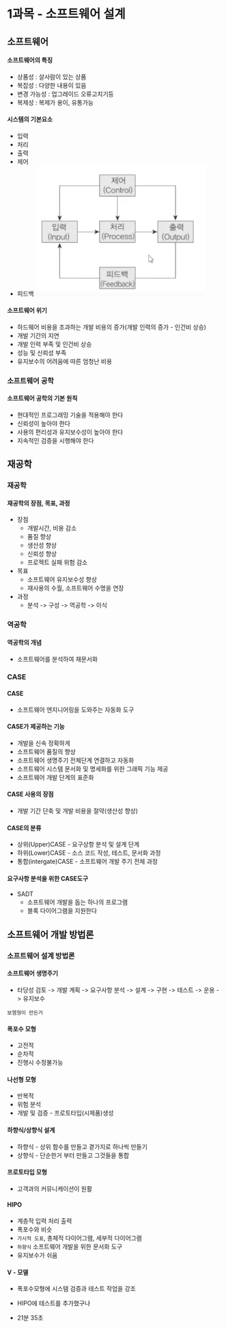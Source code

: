# 1과목 - 소프트웨어 설계

## 소프트웨어

#### 소프트웨어의 특징
- 상품성 : 살사람이 있는 상품
- 복잡성 : 다양한 내용이 있음
- 변경 가능성 : 업그레이드 오류고치기등
- 복제성 : 복제가 용이, 유통가능

#### 시스템의 기본요소
- 입력
- 처리
- 출력
- 제어
- 피드백
    <img src="../이미지/2025-04-14-01.png" width="400">

#### 소프트웨어 위기
- 하드웨어 비용을 초과하는 개발 비용의 증가(개발 인력의 증가 - 인건비 상승)
- 개발 기간의 지연
- 개발 인력 부족 및 인건비 상승
- 성능 및 신뢰성 부족
- 유지보수의 어려움에 따른 엄청난 비용

### 소프트웨어 공학

#### 소프트웨어 공학의 기본 원칙
- 현대적인 프로그래밍 기술을 적용해야 한다
- 신뢰성이 높아야 한다
- 사용의 편리성과 유지보수성이 높아야 한다
- 지속적인 검증을 시행해야 한다

## 재공학

### 재공학

#### 재공학의 장점, 목표, 과정
- 장점
    - 개발시간, 비용 감소
    - 품질 향상
    - 생산성 향상
    - 신뢰성 향상
    - 프로젝트 실패 위험 감소
- 목표
    - 소프트웨어 유지보수성 향상
    - 재사용의 수월, 소프트웨어 수명을 연장
- 과정
    - 분석 -> 구성 -> 역공학 -> 이식    

### 역공학

#### 역공학의 개념
- 소프트웨어를 분석하여 재문서화

### CASE

#### CASE
- 소프트웨어 엔지니어링을 도와주는 자동화 도구

#### CASE가 제공하는 기능
- 개발을 신속 정확하게
- 소프트웨어 품질의 향상
- 소프트웨어 생명주기 전체단계 연결하고 자동화
- 소프트웨어 시스템 문서화 및 명세화를 위한 그래픽 기능 제공
- 소프트웨어 개발 단계의 표준화

#### CASE 사용의 장점
- 개발 기간 단축 및 개발 비용을 절약(생산성 향상)

#### CASE의 분류
- 상위(Upper)CASE - 요구상항 분석 및 설계 단계
- 하위(Lower)CASE - 소스 코드 작성, 테스트, 문서화 과정
- 통합(intergate)CASE - 소프트웨어 개발 주기 전체 과정

#### 요구사항 분석을 위한 CASE도구
- SADT 
    - 소프트웨어 개발을 돕는 하나의 프로그램
    - 블록 다이어그램을 지원한다

## 소프트웨어 개발 방법론

### 소프트웨어 설계 방법론

#### 소프트웨어 생명주기
- 타당성 검토 -> 개발 계획 -> 요구사항 분석 -> 설계 -> 구현 -> 테스트 -> 운용 -> 유지보수

`보헴형이 만든거`
#### 폭포수 모형
- 고전적
- 순차적
- 진행시 수정불가능

#### 나선형 모형
- 반복적
- 위험 분석 
- 개발 및 검증 - 프로토타입(시제품)생성

#### 하향식/상향식 설계
- 하향식 - 상위 함수를 만들고 곁가지로 하나씩 만들기
- 상향식 - 단순한거 부터 만들고 그것들을 통합

#### 프로토타입 모형
- 고객과의 커뮤니케이션이 원활

#### HIPO
- 계층적 입력 처리 출력
- 폭포수와 비슷
- `가시적 도표`, 총체적 다이어그램, 세부적 다이어그램
- `하향식` 소프트웨어 개발을 위한 문서화 도구
- 유지보수가 쉬움

#### V - 모델
- 폭포수모형에 시스템 검증과 테스트 작업을 강조
- HIPO에 테스트를 추가했구나

- 21분 35초